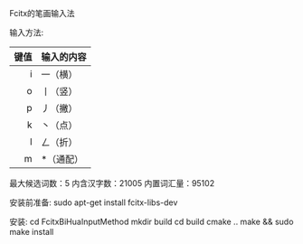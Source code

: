 Fcitx的笔画输入法

输入方法:

键值   | 输入的内容
-------:|:----------
i     | 一（横）
o     | 丨（竖）
p     | 丿（撇）
k     | 丶（点）
l     | ㄥ（折）
m     | *（通配）

最大候选词数：5
内含汉字数：21005
内置词汇量：95102

安装前准备:
sudo apt-get install fcitx-libs-dev

安装:
cd FcitxBiHuaInputMethod
mkdir build
cd build
cmake ..
make && sudo make install
